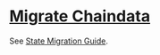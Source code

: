 # [Migrate Chaindata](https://docs.kaia.io/misc/operation/chaindata-migration)

See [State Migration Guide](/misc/operation/node-pruning/#how-to-perform-batch-pruning).
